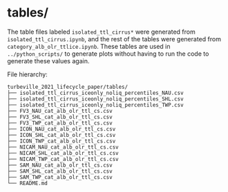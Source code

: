 # tables/ 

The table files labeled ```isolated_ttl_cirrus*``` were generated from ```isolated_ttl_cirrus.ipynb```, and the rest of the tables were generated from ```category_alb_olr_ttlice.ipynb```. 
These tables are used in ```../python_scripts/``` to generate plots without having to run the code to generate these values again. 

File hierarchy:
    
    turbeville_2021_lifecycle_paper/tables/
    ├── isolated_ttl_cirrus_iceonly_noliq_percentiles_NAU.csv
    ├── isolated_ttl_cirrus_iceonly_noliq_percentiles_SHL.csv
    ├── isolated_ttl_cirrus_iceonly_noliq_percentiles_TWP.csv
    ├── FV3_NAU_cat_alb_olr_ttl_cs.csv
    ├── FV3_SHL_cat_alb_olr_ttl_cs.csv
    ├── FV3_TWP_cat_alb_olr_ttl_cs.csv
    ├── ICON_NAU_cat_alb_olr_ttl_cs.csv
    ├── ICON_SHL_cat_alb_olr_ttl_cs.csv
    ├── ICON_TWP_cat_alb_olr_ttl_cs.csv
    ├── NICAM_NAU_cat_alb_olr_ttl_cs.csv
    ├── NICAM_SHL_cat_alb_olr_ttl_cs.csv
    ├── NICAM_TWP_cat_alb_olr_ttl_cs.csv
    ├── SAM_NAU_cat_alb_olr_ttl_cs.csv
    ├── SAM_SHL_cat_alb_olr_ttl_cs.csv
    ├── SAM_TWP_cat_alb_olr_ttl_cs.csv
    └── README.md

